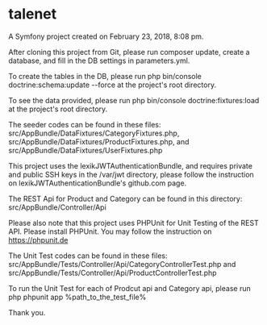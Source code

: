 talenet
=======

A Symfony project created on February 23, 2018, 8:08 pm.

After cloning this project from Git, please run composer update, create a database, and fill in the DB settings in parameters.yml.

To create the tables in the DB, please run php bin/console doctrine:schema:update --force at the project's root directory.

To see the data provided, please run php bin/console doctrine:fixtures:load at the project's root directory.

The seeder codes can be found in these files: src/AppBundle/DataFixtures/CategoryFixtures.php, src/AppBundle/DataFixtures/ProductFixtures.php, and src/AppBundle/DataFixtures/UserFixtures.php

This project uses the lexikJWTAuthenticationBundle, and requires private and public SSH keys in the /var/jwt directory, please follow the instruction on lexikJWTAuthenticationBundle's github.com page.

The REST Api for Product and Category can be found in this directory: src/AppBundle/Controller/Api

Please also note that this project uses PHPUnit for Unit Testing of the REST API. Please install PHPUnit.  You may follow the instruction on https://phpunit.de

The Unit Test codes can be found in these files: src/AppBundle/Tests/Controller/Api/CategoryControllerTest.php and src/AppBundle/Tests/Controller/Api/ProductControllerTest.php

To run the Unit Test for each of Prodcut api and Category api, please run php phpunit app %path_to_the_test_file%

Thank you.